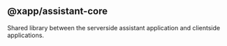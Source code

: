 ## @xapp/assistant-core

Shared library between the serverside assistant application and clientside applications.
